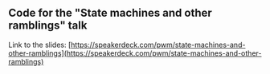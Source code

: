 ## Code for the "State machines and other ramblings" talk

Link to the slides: 
[https://speakerdeck.com/pwm/state-machines-and-other-ramblings](https://speakerdeck.com/pwm/state-machines-and-other-ramblings)

